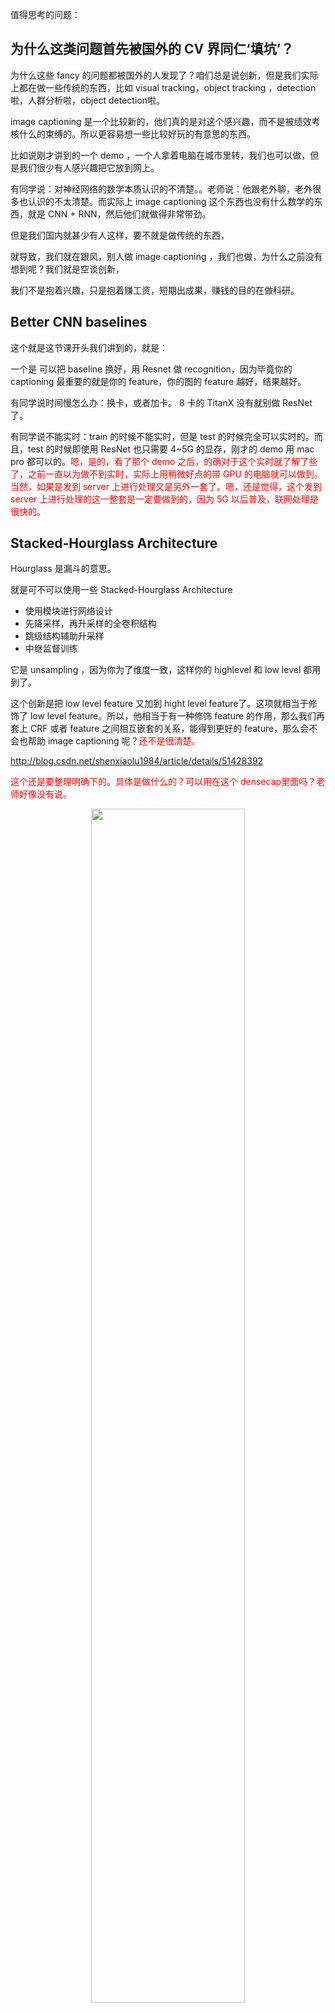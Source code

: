 


值得思考的问题：

## 为什么这类问题首先被国外的 CV 界同仁‘填坑’？

为什么这些 fancy 的问题都被国外的人发现了？咱们总是说创新，但是我们实际上都在做一些传统的东西，比如 visual tracking，object tracking ，detection 啦，人群分析啦，object detection啦。

image captioning 是一个比较新的，他们真的是对这个感兴趣，而不是被绩效考核什么的束缚的。所以更容易想一些比较好玩的有意思的东西。

比如说刚才讲到的一个 demo ，一个人拿着电脑在城市里转，我们也可以做，但是我们很少有人感兴趣把它放到网上。

有同学说：对神经网络的数学本质认识的不清楚。。老师说：他跟老外聊，老外很多也认识的不太清楚。而实际上 image captioning 这个东西也没有什么数学的东西，就是 CNN + RNN，然后他们就做得非常带劲。

但是我们国内就甚少有人这样，要不就是做传统的东西，

就导致，我们就在跟风，别人做 image captioning ，我们也做，为什么之前没有想到呢？我们就是空谈创新，

我们不是抱着兴趣，只是抱着赚工资，短期出成果，赚钱的目的在做科研。

## Better CNN baselines

这个就是这节课开头我们讲到的，就是：

一个是 可以把 baseline 换好，用 Resnet 做 recognition，因为毕竟你的 captioning 最重要的就是你的 feature，你的图的 feature 越好，结果越好。

有同学说时间慢怎么办：换卡，或者加卡。 8 卡的 TitanX 没有就别做 ResNet 了。

有同学说不能实时：train 的时候不能实时，但是 test 的时候完全可以实时的。而且，test 的时候即使用 ResNet 也只需要 4~5G 的显存，刚才的 demo 用 mac pro 都可以的。<span style="color:red;">嗯，是的，看了那个 demo 之后，的确对于这个实时就了解了些了，之前一直以为做不到实时，实际上用稍微好点的带 GPU 的电脑就可以做到。当然，如果是发到 server 上进行处理又是另外一套了。嗯，还是觉得，这个发到 server 上进行处理的这一整套是一定要做到的，因为 5G 以后普及，联网处理是很快的。</span>


## Stacked-Hourglass Architecture

Hourglass 是漏斗的意思。

就是可不可以使用一些 Stacked-Hourglass Architecture

- 使用模块进行网络设计
- 先降采样，再升采样的全卷积结构
- 跳级结构辅助升采样
- 中继监督训练

它是 unsampling ，因为你为了维度一致，这样你的 highlevel 和 low level 都用到了。

这个创新是把 low level feature 又加到 hight level feature了。这项就相当于修饰了 low level feature。所以，他相当于有一种修饰 feature 的作用，那么我们再套上 CRF 或者 feature 之间相互嵌套的关系，能得到更好的 feature，那么会不会也帮助 image captioning 呢？<span style="color:red;">还不是很清楚。</span>



http://blog.csdn.net/shenxiaolu1984/article/details/51428392

<span style="color:red;">这个还是要整理明确下的。具体是做什么的？可以用在这个 densecap里面吗？老师好像没有说。</span>

<p align="center">
    <img width="70%" height="70%" src="http://images.iterate.site/blog/image/180816/eJIlC16LKF.png?imageslim">
</p>

原始的 Hourglass 是用来做人群姿态分析的，比如张开手、还是伸开手臂、还是蜷缩在一起，



作业：

1. 在 Torch 里复现 neural talk 模型，在 MSCOCO dataset train 自⼰的模型。考虑 data augmentation.<span style="color:red;">查了下 data autmentation 才知道是数据增强，就是在数据量比较少的时候创造一些新的数据的方法。</span>
2. 复现 denseCap 模型，思考该模型与 neuralTalk 的区别。能否加⼊其他 struture 的变种？<span style="color:red;">区别在网上已经有很多分析了。要总结下。什么叫其他的 struture 的变种？</span>
3. LSTM 与 RNN 在 torch 里亲自试用一下， LSTM与 ResNet 的相似性，为什么用 LSTM 不用 RNN等。
4.


1. Code base
https://github.com/karpathy/neuraltalk2
2. denseCap
https://github.com/jcjohnson/densecap
3. For other resources, please refer to the detailed slides







# 相关

- 七月在线 opencv计算机视觉
